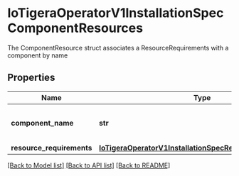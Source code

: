 # IoTigeraOperatorV1InstallationSpecComponentResources

The ComponentResource struct associates a ResourceRequirements with a component by name
## Properties
Name | Type | Description | Notes
------------ | ------------- | ------------- | -------------
**component_name** | **str** | ComponentName is an enum which identifies the component | 
**resource_requirements** | [**IoTigeraOperatorV1InstallationSpecResourceRequirements**](IoTigeraOperatorV1InstallationSpecResourceRequirements.md) |  | 

[[Back to Model list]](../README.md#documentation-for-models) [[Back to API list]](../README.md#documentation-for-api-endpoints) [[Back to README]](../README.md)


